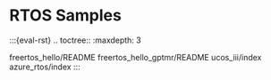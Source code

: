 # RTOS Samples

:::{eval-rst}
.. toctree::
   :maxdepth: 3

   freertos_hello/README
   freertos_hello_gptmr/README
   ucos_iii/index
   azure_rtos/index
:::
